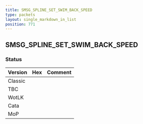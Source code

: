 ```yaml
---
title: SMSG_SPLINE_SET_SWIM_BACK_SPEED
type: packets
layout: single_markdown_in_list
position: 771
---
```


## SMSG_SPLINE_SET_SWIM_BACK_SPEED

### Status

Version | Hex | Comment
---------- | ---------- | ---------- 
Classic |  |  
TBC |  |  
WotLK |  |  
Cata |  |  
MoP |  |  